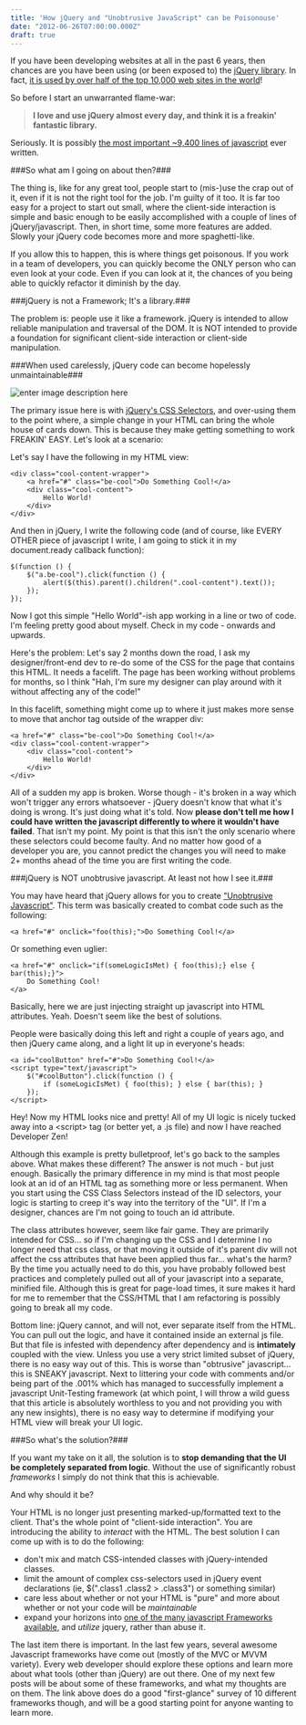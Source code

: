 ```yaml
---
title: 'How jQuery and "Unobtrusive JavaScript" can be Poisonouse'
date: "2012-06-26T07:00:00.000Z"
draft: true
---
```


If you have been developing websites at all in the past 6 years, then chances are you have been using (or been exposed to) the [jQuery library][1]. In fact, [it is used by over half of the top 10,000 web sites in the world][2]!

So before I start an unwarranted flame-war:

> **I love and use jQuery almost every day, and think it is a freakin' fantastic library.**

Seriously. It is possibly [the most important ~9,400 lines of javascript][3] ever written.

###So what am I going on about then?###

The thing is, like for any great tool, people start to (mis-)use the crap out of it, even if it is not the right tool for the job. I'm guilty of it too. It is far too easy for a project to start out small, where the client-side interaction is simple and basic enough to be easily accomplished with a couple of lines of jQuery/javascript. Then, in short time, some more features are added. Slowly your jQuery code becomes more and more spaghetti-like.

If you allow this to happen, this is where things get poisonous. If you work in a team of developers, you can quickly become the ONLY person who can even look at your code. Even if you can look at it, the chances of you being able to quickly refactor it diminish by the day.

###jQuery is not a Framework; It's a library.###

The problem is: people use it like a framework. jQuery is intended to allow reliable manipulation and traversal of the DOM. It is NOT intended to provide a foundation for significant client-side interaction or client-side manipulation.

###When used carelessly, jQuery code can become hopelessly unmaintainable###

![enter image description here][4]

The primary issue here is with [jQuery's CSS Selectors][5], and over-using them to the point where, a simple change in your HTML can bring the whole house of cards down. This is because they make getting something to work FREAKIN' EASY. Let's look at a scenario:

Let's say I have the following in my HTML view:

    <div class="cool-content-wrapper">
        <a href="#" class="be-cool">Do Something Cool!</a>
        <div class="cool-content">
            Hello World!
        </div>
    </div>

And then in jQuery, I write the following code (and of course, like EVERY OTHER piece of javascript I write, I am going to stick it in my document.ready callback function):

    $(function () {
        $("a.be-cool").click(function () {
            alert($(this).parent().children(".cool-content").text());
        });
    });

Now I got this simple "Hello World"-ish app working in a line or two of code. I'm feeling pretty good about myself. Check in my code - onwards and upwards.

Here's the problem: Let's say 2 months down the road, I ask my designer/front-end dev to re-do some of the CSS for the page that contains this HTML. It needs a facelift. The page has been working without problems for months, so I think "Hah, I'm sure my designer can play around with it without affecting any of the code!"

In this facelift, something might come up to where it just makes more sense to move that anchor tag outside of the wrapper div:

    <a href="#" class="be-cool">Do Something Cool!</a>
    <div class="cool-content-wrapper">
        <div class="cool-content">
            Hello World!
        </div>
    </div>

All of a sudden my app is broken. Worse though - it's broken in a way which won't trigger any errors whatsoever - jQuery doesn't know that what it's doing is wrong. It's just doing what it's told. Now <b>please don't tell me how I could have written the javascript differently to where it wouldn't have failed</b>. That isn't my point. My point is that this isn't the only scenario where these selectors could become faulty. And no matter how good of a developer you are, you cannot predict the changes you will need to make 2+ months ahead of the time you are first writing the code.

###jQuery is NOT unobtrusive javascript. At least not how I see it.###

You may have heard that jQuery allows for you to create ["Unobtrusive Javascript"][6]. This term was basically created to combat code such as the following:

    <a href="#" onclick="foo(this);">Do Something Cool!</a>

Or something even uglier:

    <a href="#" onclick="if(someLogicIsMet) { foo(this);} else { bar(this);}">
        Do Something Cool!
    </a>

Basically, here we are just injecting straight up javascript into HTML attributes. Yeah. Doesn't seem like the best of solutions.

People were basically doing this left and right a couple of years ago, and then jQuery came along, and a light lit up in everyone's heads:

    <a id="coolButton" href="#">Do Something Cool!</a>
    <script type="text/javascript">
        $("#coolButton").click(function () {
            if (someLogicIsMet) { foo(this); } else { bar(this); }
        });
    </script>

Hey! Now my HTML looks nice and pretty! All of my UI logic is nicely tucked away into a &lt;script&gt; tag (or better yet, a .js file) and now I have reached Developer Zen!

Although this example is pretty bulletproof, let's go back to the samples above. What makes these different? The answer is not much - but just enough. Basically the primary difference in my mind is that most people look at an id of an HTML tag as something more or less permanent. When you start using the CSS Class Selectors instead of the ID selectors, your logic is starting to creep it's way into the territory of the "UI". If I'm a designer, chances are I'm not going to touch an id attribute.

The class attributes however, seem like fair game. They are primarily intended for CSS... so if I'm changing up the CSS and I determine I no longer need that css class, or that moving it outside of it's parent div will not affect the css attributes that have been applied thus far... what's the harm? By the time you actually need to do this, you have probably followed best practices and completely pulled out all of your javascript into a separate, minified file. Although this is great for page-load times, it sure makes it hard for me to remember that the CSS/HTML that I am refactoring is possibly going to break all my code.

Bottom line: jQuery cannot, and will not, ever separate itself from the HTML. You can pull out the logic, and have it contained inside an external js file. But that file is infested with dependency after dependency and is <b>intimately</b> coupled with the view. Unless you use a very strict limited subset of jQuery, there is no easy way out of this. This is worse than "obtrusive" javascript... this is SNEAKY javascript. Next to littering your code with comments and/or being part of the .001% which has managed to successfully implement a javascript Unit-Testing framework (at which point, I will throw a wild guess that this article is absolutely worthless to you and not providing you with any new insights), there is no easy way to determine if modifying your HTML view will break your UI logic.

###So what's the solution?###

If you want my take on it all, the solution is to **stop demanding that the UI be completely separated from logic**. Without the use of significantly robust _frameworks_ I simply do not think that this is achievable.

And why should it be?

Your HTML is no longer just presenting marked-up/formatted text to the client. That's the whole point of "client-side interaction". You are introducing the ability to _interact_ with the HTML. The best solution I can come up with is to do the following:

- don't mix and match CSS-intended classes with jQuery-intended classes.
- limit the amount of complex css-selectors used in jQuery event declarations (ie, \$(".class1 .class2 > .class3") or something similar)
- care less about whether or not your HTML is "pure" and more about whether or not your code will be _maintainable_
- expand your horizons into [one of the many javascript Frameworks available][7], and _utilize_ jquery, rather than abuse it.

The last item there is important. In the last few years, several awesome Javascript frameworks have come out (mostly of the MVC or MVVM variety). Every web developer should explore these options and learn more about what tools (other than jQuery) are out there. One of my next few posts will be about some of these frameworks, and what my thoughts are on them. The link above does do a good "first-glance" survey of 10 different frameworks though, and will be a good starting point for anyone wanting to learn more.

[1]: http://jquery.com/
[2]: http://royal.pingdom.com/2012/06/20/jquery-numbers/
[3]: http://paulirish.com/2010/10-things-i-learned-from-the-jquery-source/
[4]: http://tpstatic.com/img/usermedia/wFiZRbJx4UCkcYYO-qWb9Q/original.png
[5]: http://api.jquery.com/category/selectors/
[6]: http://en.wikipedia.org/wiki/Unobtrusive_JavaScript
[7]: http://codebrief.com/2012/01/the-top-10-javascript-mvc-frameworks-reviewed/
